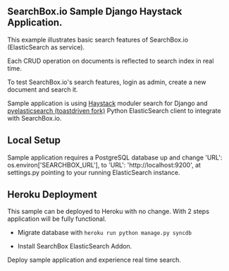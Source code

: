 ## SearchBox.io Sample Django Haystack Application.

This example illustrates basic search features of SearchBox.io (ElasticSearch as service).

Each CRUD operation on documents is reflected to search index in real time.

To test SearchBox.io's search features, login as admin, create a new document and search it.

Sample application is using [Haystack](http://haystacksearch.org/) moduler search for Django and [pyelasticsearch (toastdriven fork)](https://github.com/toastdriven/pyelasticsearch) 
Python ElasticSearch client to integrate with SearchBox.io.

## Local Setup

Sample application requires a PostgreSQL database up and change 'URL': os.environ['SEARCHBOX_URL'], to 'URL': 'http://localhost:9200',
at settings.py pointing to your running ElasticSearch instance.

## Heroku Deployment

This sample can be deployed to Heroku with no change. With 2 steps application will be fully functional.

* Migrate database with `heroku run python manage.py syncdb`

* Install SearchBox ElasticSearch Addon.

Deploy sample application and experience real time search.

